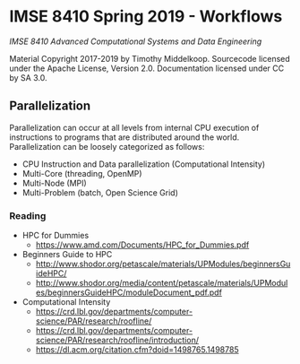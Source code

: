 # IMSE 8410 Spring 2019 - Workflows

*IMSE 8410 Advanced Computational Systems and Data Engineering*

Material Copyright 2017-2019 by Timothy Middelkoop.  Sourcecode
licensed under the Apache License, Version 2.0. Documentation licensed
under CC by SA 3.0.

## Parallelization

Parallelization can occur at all levels from internal CPU execution of
instructions to programs that are distributed around the world.
Parallelization can be loosely categorized as follows:
 * CPU Instruction and Data parallelization (Computational Intensity)
 * Multi-Core (threading, OpenMP)
 * Multi-Node (MPI)
 * Multi-Problem (batch, Open Science Grid)

### Reading
 * HPC for Dummies 
   * https://www.amd.com/Documents/HPC_for_Dummies.pdf
 * Beginners Guide to HPC
   * http://www.shodor.org/petascale/materials/UPModules/beginnersGuideHPC/
   * http://www.shodor.org/media/content/petascale/materials/UPModules/beginnersGuideHPC/moduleDocument_pdf.pdf
* Computational Intensity
   * https://crd.lbl.gov/departments/computer-science/PAR/research/roofline/
   * https://crd.lbl.gov/departments/computer-science/PAR/research/roofline/introduction/
   * https://dl.acm.org/citation.cfm?doid=1498765.1498785
   
